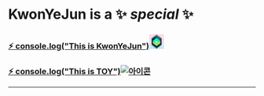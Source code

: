  <!-- [![이미지](logo.gif)](https://mymain-e6d56.web.app/) |[![아이콘](key.ico)](http://monkeyhappy.kro.kr/)
 --- | ---
console.log("This is KwonYeJun")  |  console.log("This is TOY") -->
# KwonYeJun is a ✨ _special_ ✨ 

<!-- ###  👋 console.log("This is KwonYeJun")<a href="https://mymain-e6d56.web.app/"><img src="logo.gif" alt="아이콘" style="width:25px; height:25px;"></a>  -->

###  <a href="https://mymain-e6d56.web.app/">⚡ console.log("This is KwonYeJun")<img src="logo.gif" alt="아이콘" style="width:30px; height:30px;"></a>

###  <a href="http://monkeyhappy.kro.kr/">⚡ console.log("This is TOY")<img src="key.ico" alt="아이콘" style="width:25px; height:25px;"></a>
----
<!--
**KwonYeJun/KwonYeJun** is a ✨ _special_ ✨ repository because its `README.md` (this file) appears on your GitHub profile.

Here are some ideas to get you started:

- 🔭 I’m currently working on ...
- 🌱 I’m currently learning ...
- 👯 I’m looking to collaborate on ...
- 🤔 I’m looking for help with ...
- 💬 Ask me about ...
- 📫 How to reach me: ...
- 😄 Pronouns: ...
- ⚡ Fun fact: ...
-->
